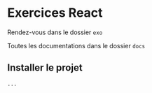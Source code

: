 # Exercices React

Rendez-vous dans le dossier `exo`

Toutes les documentations dans le dossier `docs`

## Installer le projet

```bash
...
```
